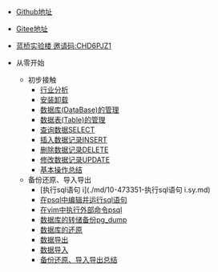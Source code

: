 - [Github地址](https://github.com/overmind1980/oeasypostgres)
- [Gitee地址](https://gitee.com/overmind1980/oeasypostgres)
- [蓝桥实验楼 邀请码:CHD6PJZ1](https://www.lanqiao.cn/courses/2782)

- 从零开始
    -  初步接触
        - [行业分析](./md/01-48573-行业分析.sy.md)
        - [安装卸载](./md/02-473339-安装卸载.sy.md)
        - [数据库(DataBase)的管理](./md/03-48572-数据库(DataBase)的管理.sy.md)
        - [数据表(Table)的管理](./md/04-472863-数据表(Table)的管理.sy.md)
        - [查询数据SELECT](./md/05-472864-查询数据SELECT.sy.md)
        - [插入数据记录INSERT](./md/06-473343-插入数据记录INSERT.sy.md)
        - [删除数据记录DELETE](./md/07-473348-删除数据记录DELETE.sy.md)
        - [修改数据记录UPDATE](./md/08-473349-修改数据记录UPDATE.sy.md)
        - [基本操作总结](./md/09-473350-基本操作总结.sy.md)
    - 备份还原、导入导出
        - [执行sql语句 i](./md/10-473351-执行sql语句 i.sy.md)
        - [在psql中编辑并运行sql语句](./md/11-527307-在psql中编辑并运行sql语句.sy.md)
        - [在vim中执行外部命令psql](./md/12-529385-在vim中执行外部命令psql.sy.md)
        - [数据库的转储备份pg_dump](./md/13-529399-数据库的转储备份pg_dump.sy.md)
        - [数据库的还原](./md/14-529584-数据库的还原.sy.md)
        - [数据导出](./md/15-529598-数据导出.sy.md)
        - [数据导入](./md/16-529612-数据导入.sy.md)
        - [备份还原、导入导出总结](./md/17-529614-备份还原、导入导出总结.sy.md)
